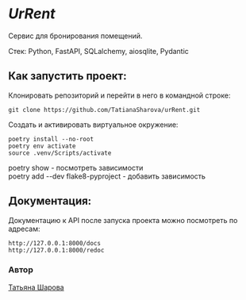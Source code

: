 # **_UrRent_**
Сервис для бронирования помещений.                                                              

Стек: Python, FastAPI, SQLalchemy, aiosqlite, Pydantic                                                                         
                                           
**Как запустить проект:**
-----------
Клонировать репозиторий и перейти в него в командной строке:

```
git clone https://github.com/TatianaSharova/urRent.git
```

Создать и активировать виртуальное окружение:
```
poetry install --no-root
poetry env activate
source .venv/Scripts/activate
```
poetry show - посмотреть зависимости         
poetry add --dev flake8-pyproject - добавить зависимость

                                                      
**Документация:**                                                               
-----------
Документацию к API после запуска проекта можно посмотреть по адресам:
```
http://127.0.0.1:8000/docs
http://127.0.0.1:8000/redoc
```

### Автор
[Татьяна Шарова](https://github.com/TatianaSharova)